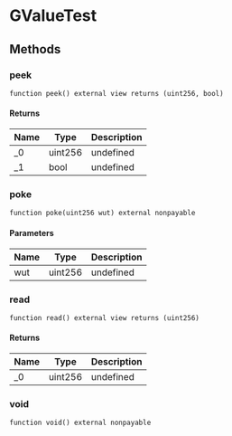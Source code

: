 # GValueTest









## Methods

### peek

```solidity
function peek() external view returns (uint256, bool)
```






#### Returns

| Name | Type | Description |
|---|---|---|
| _0 | uint256 | undefined |
| _1 | bool | undefined |

### poke

```solidity
function poke(uint256 wut) external nonpayable
```





#### Parameters

| Name | Type | Description |
|---|---|---|
| wut | uint256 | undefined |

### read

```solidity
function read() external view returns (uint256)
```






#### Returns

| Name | Type | Description |
|---|---|---|
| _0 | uint256 | undefined |

### void

```solidity
function void() external nonpayable
```









